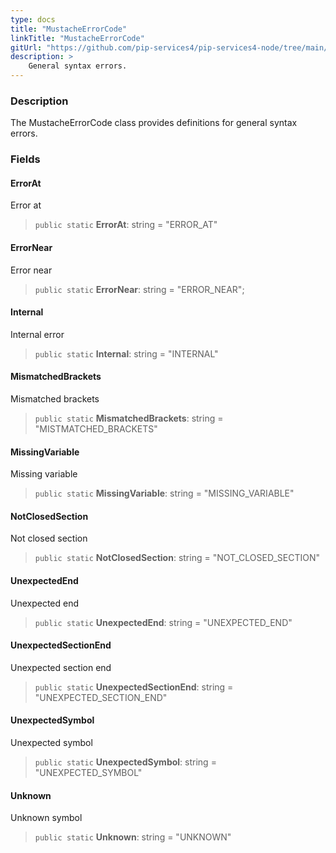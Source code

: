 ```yaml
---
type: docs
title: "MustacheErrorCode"
linkTitle: "MustacheErrorCode"
gitUrl: "https://github.com/pip-services4/pip-services4-node/tree/main/pip-services4-expressions-node"
description: > 
    General syntax errors.
---
```


### Description
The MustacheErrorCode class provides definitions for general syntax errors.


### Fields

<span class="hide-title-link">

#### ErrorAt
Error at
> `public static` **ErrorAt**: string = "ERROR_AT"

#### ErrorNear
Error near
> `public static` **ErrorNear**: string = "ERROR_NEAR";

#### Internal
Internal error
> `public static` **Internal**: string = "INTERNAL"

#### MismatchedBrackets
Mismatched brackets
> `public static` **MismatchedBrackets**: string = "MISTMATCHED_BRACKETS"

#### MissingVariable
Missing variable
> `public static` **MissingVariable**: string = "MISSING_VARIABLE"

#### NotClosedSection
Not closed section
> `public static` **NotClosedSection**: string = "NOT_CLOSED_SECTION"

#### UnexpectedEnd
Unexpected end
> `public static` **UnexpectedEnd**: string = "UNEXPECTED_END"

#### UnexpectedSectionEnd
Unexpected section end
> `public static` **UnexpectedSectionEnd**: string = "UNEXPECTED_SECTION_END"

#### UnexpectedSymbol
Unexpected symbol
> `public static` **UnexpectedSymbol**: string = "UNEXPECTED_SYMBOL"

#### Unknown
Unknown symbol
> `public static` **Unknown**: string = "UNKNOWN"


</span>
